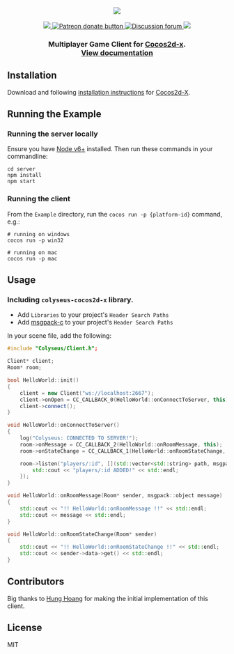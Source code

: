 <div align="center">
  <a href="https://github.com/gamestdio/colyseus">
    <img src="https://github.com/gamestdio/colyseus/blob/master/media/header.png?raw=true" />
  </a>
  <br>
  <br>
  <a href="https://npmjs.com/package/colyseus">
    <img src="https://img.shields.io/npm/dm/colyseus.svg?style=for-the-badge">
  </a>
  <a href="https://patreon.com/endel" title="Donate to this project using Patreon">
    <img src="https://img.shields.io/badge/patreon-donate-yellow.svg?style=for-the-badge" alt="Patreon donate button" />
  </a>
  <a href="http://discuss.colyseus.io" title="Discuss on Forum">
    <img src="https://img.shields.io/badge/discuss-on%20forum-brightgreen.svg?style=for-the-badge&colorB=b400ff" alt="Discussion forum" />
  </a>
  <a href="https://discord.gg/RY8rRS7">
    <img src="https://img.shields.io/discord/525739117951320081.svg?style=for-the-badge">
  </a>
  <h3>
     Multiplayer Game Client for <a href="https://github.com/cocos2d/cocos2d-x">Cocos2d-x</a>. <br /><a href="http://colyseus.io/docs/">View documentation</a>
  <h3>
</div>

## Installation

Download and following [installation instructions](https://github.com/cocos2d/cocos2d-x#download-stable-versions) for [Cocos2d-X](http://www.cocos2d-x.org/download).

## Running the Example

### Running the server locally

Ensure you have [Node v6+](http://nodejs.org/) installed. Then run these
commands in your commandline:

```
cd server
npm install
npm start
```

### Running the client

From the `Example` directory, run the `cocos run -p {platform-id}` command,
e.g.:

```
# running on windows
cocos run -p win32
```

```
# running on mac
cocos run -p mac
```

## Usage

### Including `colyseus-cocos2d-x` library.

- Add `Libraries` to your project's `Header Search Paths`
- Add [msgpack-c](https://github.com/msgpack/msgpack-c) to your project's `Header Search Paths`

In your scene file, add the following:

```cpp
#include "Colyseus/Client.h";

Client* client;
Room* room;

bool HelloWorld::init()
{
    client = new Client("ws://localhost:2667");
    client->onOpen = CC_CALLBACK_0(HelloWorld::onConnectToServer, this);
    client->connect();
}

void HelloWorld::onConnectToServer()
{
    log("Colyseus: CONNECTED TO SERVER!");
    room->onMessage = CC_CALLBACK_2(HelloWorld::onRoomMessage, this);
    room->onStateChange = CC_CALLBACK_1(HelloWorld::onRoomStateChange, this);

    room->listen("players/:id", [](std::vector<std::string> path, msgpack::object change) -> void {
        std::cout << "players/:id ADDED!" << std::endl;
    });
}

void HelloWorld::onRoomMessage(Room* sender, msgpack::object message)
{
    std::cout << "!! HelloWorld::onRoomMessage !!" << std::endl;
    std::cout << message << std::endl;
}

void HelloWorld::onRoomStateChange(Room* sender)
{
    std::cout << "!! HelloWorld::onRoomStateChange !!" << std::endl;
    std::cout << sender->data->get() << std::endl;
}
```

## Contributors

Big thanks to [Hung Hoang](https://github.com/chunho32) for making the initial
implementation of this client.

## License

MIT
